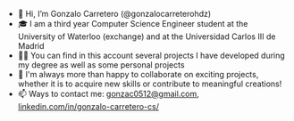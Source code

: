 - 👋 Hi, I’m Gonzalo Carretero (@gonzalocarreterohdz)
- 🎓 I am a third year Computer Science Engineer student at the University of Waterloo (exchange) and at the Universidad Carlos III de Madrid
- 👨‍💻 You can find in this account several projects I have developed during my degree as well as some personal projects
- 🚀 I'm always more than happy to collaborate on exciting projects, whether it is to acquire new skills or contribute to meaningful creations!
- 📫 Ways to contact me: gonzac0512@gmail.com, [linkedin.com/in/gonzalo-carretero-cs/](https://www.linkedin.com/in/gonzalo-carretero-cs/)

<!---
gonzalocarreterohdz/gonzalocarreterohdz is a ✨ special ✨ repository because its `README.md` (this file) appears on your GitHub profile.
You can click the Preview link to take a look at your changes.
--->
